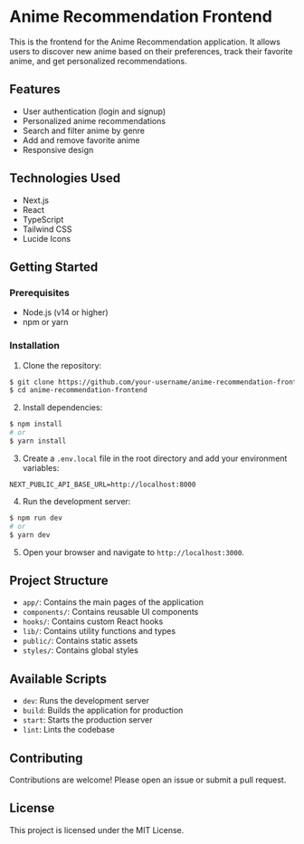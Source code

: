 # Anime Recommendation Frontend

This is the frontend for the Anime Recommendation application. It allows users to discover new anime based on their preferences, track their favorite anime, and get personalized recommendations.

## Features

- User authentication (login and signup)
- Personalized anime recommendations
- Search and filter anime by genre
- Add and remove favorite anime
- Responsive design

## Technologies Used

- Next.js
- React
- TypeScript
- Tailwind CSS
- Lucide Icons

## Getting Started

### Prerequisites

- Node.js (v14 or higher)
- npm or yarn

### Installation

1. Clone the repository:

```bash
$ git clone https://github.com/your-username/anime-recommendation-frontend.git
$ cd anime-recommendation-frontend
```

2. Install dependencies:

```bash
$ npm install
# or
$ yarn install
```

3. Create a `.env.local` file in the root directory and add your environment variables:

```
NEXT_PUBLIC_API_BASE_URL=http://localhost:8000
```

4. Run the development server:

```bash
$ npm run dev
# or
$ yarn dev
```

5. Open your browser and navigate to `http://localhost:3000`.

## Project Structure

- `app/`: Contains the main pages of the application
- `components/`: Contains reusable UI components
- `hooks/`: Contains custom React hooks
- `lib/`: Contains utility functions and types
- `public/`: Contains static assets
- `styles/`: Contains global styles

## Available Scripts

- `dev`: Runs the development server
- `build`: Builds the application for production
- `start`: Starts the production server
- `lint`: Lints the codebase

## Contributing

Contributions are welcome! Please open an issue or submit a pull request.

## License

This project is licensed under the MIT License.
